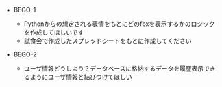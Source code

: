 - BEGO-1
  - Pythonからの想定される表情をもとにどのfbxを表示するかのロジックを作成してほしいです
  - 試食会で作成したスプレッドシートをもとに作成してください

- BEGO-2
  - ユーザ情報どうしよう？データベースに格納するデータを履歴表示できるようにユーザ情報と結びつけてほしい
